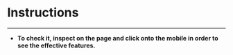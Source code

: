 # Instructions

---

- **To check it, inspect on the page and click onto the mobile in order to see the effective features.**